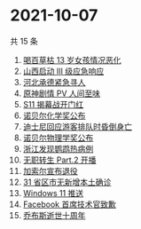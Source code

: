 # 2021-10-07

共 15 条

<!-- BEGIN ZHIHUSEARCH -->
<!-- 最后更新时间 Thu Oct 07 2021 08:31:07 GMT+0800 (China Standard Time) -->
1. [喝百草枯 13 岁女孩情况恶化](https://www.zhihu.com/search?q=百草枯)
1. [山西启动 Ⅲ 级应急响应](https://www.zhihu.com/search?q=山西)
1. [河北承德紧急寻人](https://www.zhihu.com/search?q=承德密切接触者)
1. [原神剧情 PV 人间至味](https://www.zhihu.com/search?q=原神)
1. [S11 揭幕战开门红](https://www.zhihu.com/search?q=lng)
1. [诺贝尔化学奖公布](https://www.zhihu.com/search?q=诺贝尔化学奖)
1. [迪士尼回应游客排队时昏倒身亡](https://www.zhihu.com/search?q=迪士尼)
1. [诺贝尔物理学奖公布](https://www.zhihu.com/search?q=诺贝尔物理学奖)
1. [浙江发现鹦鹉热病例](https://www.zhihu.com/search?q=鹦鹉热)
1. [无职转生 Part.2 开播](https://www.zhihu.com/search?q=无职转生)
1. [加索尔宣布退役](https://www.zhihu.com/search?q=加索尔)
1. [31 省区市无新增本土确诊](https://www.zhihu.com/search?q=全国疫情)
1. [Windows 11 推送](https://www.zhihu.com/search?q=Windows11)
1. [Facebook 首席技术官致歉](https://www.zhihu.com/search?q=Facebook)
1. [乔布斯逝世十周年](https://www.zhihu.com/search?q=乔布斯)
<!-- END ZHIHUSEARCH -->
